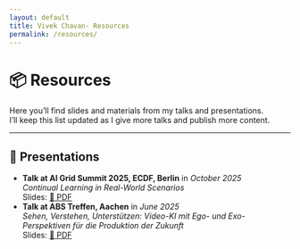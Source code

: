 ```yaml
---
layout: default
title: Vivek Chavan- Resources
permalink: /resources/
---
```


# 📦 Resources

Here you’ll find slides and materials from my talks and presentations.  
I’ll keep this list updated as I give more talks and publish more content.

---

## 🎤 Presentations

<ul class="spacious-list">
  <li>
    <strong>Talk at AI Grid Summit 2025, ECDF, Berlin</strong> in <em>October 2025</em><br />
    <em>Continual Learning in Real-World Scenarios</em><br />
    Slides: <a href="{{'/assets/AI_Grid_Summit_2025_Continual_Learning_ICCV.pdf' | relative_url }}" target="_blank" rel="noopener">📑 PDF</a>
  </li>
  
  <li>
    <strong>Talk at ABS Treffen, Aachen</strong> in <em>June 2025</em><br />
    <em>Sehen, Verstehen, Unterstützen: Video-KI mit Ego- und Exo-Perspektiven für die Produktion der Zukunft</em><br />
    Slides: <a href="{{'/assets/Video-KI_f%C3%BCr_die_Produktion_der_Zukunft_IPK_Vivek.pdf' | relative_url }}" target="_blank" rel="noopener">📑 PDF</a>
  </li>
</ul>
